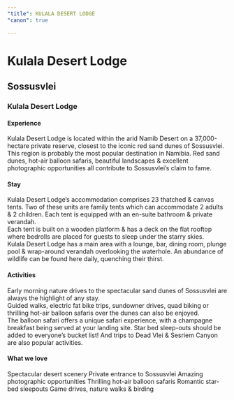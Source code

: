```yaml
---
"title": KULALA DESERT LODGE
"canon": true

---
```


# Kulala Desert Lodge
## Sossusvlei
### Kulala Desert Lodge

#### Experience
Kulala Desert Lodge is located within the arid Namib Desert on a 37,000-hectare private reserve, closest to the iconic red sand dunes of Sossusvlei.
This region is probably the most popular destination in Namibia.  Red sand dunes, hot-air balloon safaris, beautiful landscapes &amp; excellent photographic opportunities all contribute to Sossusvlei’s claim to fame.

#### Stay
Kulala Desert Lodge’s accommodation comprises 23 thatched &amp; canvas tents.
Two of these units are family tents which can accommodate 2 adults &amp; 2 children.  Each tent is equipped with an en-suite bathroom &amp; private verandah.  
Each tent is built on a wooden platform &amp; has a deck on the flat rooftop where bedrolls are placed for guests to sleep under the starry skies.  
Kulala Desert Lodge has a main area with a lounge, bar, dining room, plunge pool &amp; wrap-around verandah overlooking the waterhole.  An abundance of wildlife can be found here daily, quenching their thirst.

#### Activities
Early morning nature drives to the spectacular sand dunes of Sossusvlei are always the highlight of any stay.  
Guided walks, electric fat bike trips, sundowner drives, quad biking or thrilling hot-air balloon safaris over the dunes can also be enjoyed.  
The balloon safari offers a unique safari experience, with a champagne breakfast being served at your landing site.
Star bed sleep-outs should be added to everyone’s bucket list!  And trips to Dead Vlei &amp; Sesriem Canyon are also popular activities.


#### What we love
Spectacular desert scenery
Private entrance to Sossusvlei
Amazing photographic opportunities
Thrilling hot-air balloon safaris
Romantic star-bed sleepouts
Game drives, nature walks &amp; birding
